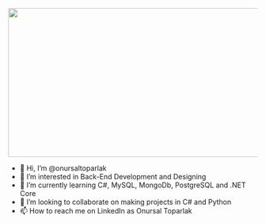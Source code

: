 <img src="https://media.giphy.com/media/3o7TKtnuHOHHUjR38Y/giphy.gif" width="600" height="300" />

- 👋 Hi, I’m @onursaltoparlak
- 👀 I’m interested in Back-End Development and Designing
- 🌱 I’m currently learning C#, MySQL, MongoDb, PostgreSQL and .NET Core
- 💞️ I’m looking to collaborate on making projects in C# and Python 
- 📫 How to reach me on LinkedIn as Onursal Toparlak

<!---
onursaltoparlak/onursaltoparlak is a ✨ special ✨ repository because its `README.md` (this file) appears on your GitHub profile.
You can click the Preview link to take a look at your changes.
--->
